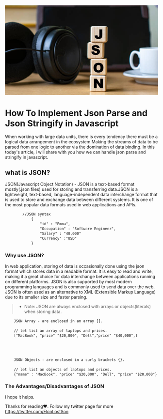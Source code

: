 ![JsonImage](/jsonImage.jpg)

# How To Implement Json Parse and Json Stringify in Javascript

When working with large data units, there is every tendency there must be a logical data arrangement in the ecosystem.Making the streams of data to be parsed from one logic to another via the domination of data binding.
In this today's article, i will share with you how we can handle json parse and stringify in javascript.


## what is JSON?
JSON(Javascript Object Notation) - JSON is a text-based format mostly(.json files) used for storing and transferring data.JSON is a lightweight, text-based, language-independent data interchange format that is used to store and exchange data between different systems. It is one of the most popular data formats used in web applications and APIs.

            //JSON syntax
                {
                    "id" : "Emma",
                    "Occupation" : "Software Engineer",
                    "Salary" : "40,000"
                    "Currency" :"USD"
                }

### Why use JSON?
In web application, storing of data is occasionally done using the json format which stores data in a readable format.
It is easy to read and write, making it a great choice for data interchange between applications running on different platforms. JSON is also supported by most modern programming languages and is commonly used to send data over the web. JSON is often used as an alternative to XML (Extensible Markup Language)  due to its smaller size and faster parsing.

> - Note: JSON are always enclosed with arrays or objects(literals) when storing data.

        JSON Array - are enclosed in an array [].

        // let list an array of laptops and prices.
        ["MacBook", "price" "$20,000", "Dell","price" "$40,000",]



        
        JSON Objects - are enclosed in a curly brackets {}.

        // let list an objects of laptops and prices.
        {"name" : "MacBook", "price" "$20,000", "Dell", "price" "$20,000"}


### The Advantages/Disadvantages of JSON


 i hope it helps.

 Thanks for reading❤.
 Follow my twitter page for more <https://twitter.com/ElonLostSon>
